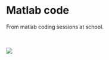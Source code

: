 <h1> Matlab code </h1>
<p> From matlab coding sessions at school. </p><br/><br/>
<img src="http://se.mathworks.com/help/examples/matlab_featured/MatlabLogoExample_07.png"></img>